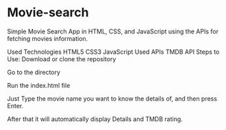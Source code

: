 # Movie-search
Simple Movie Search App in HTML, CSS, and JavaScript using the APIs for fetching movies information.

Used Technologies
HTML5
CSS3
JavaScript
Used APIs
TMDB API
Steps to Use:
Download or clone the repository

Go to the directory

Run the index.html file

Just Type the movie name you want to know the details of, and then press Enter.

After that it will automatically display Details and TMDB rating.
